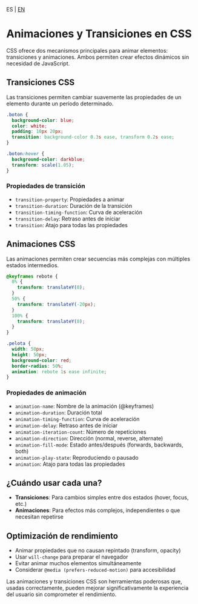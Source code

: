 <!-- MULTILANGUAJE MENU START -->
ES | [EN](https://lckpig.gitbook.io/practical-dev-handbook/css/transformations/animations-and-transitions)
<!-- MULTILANGUAJE MENU END -->

# Animaciones y Transiciones en CSS

CSS ofrece dos mecanismos principales para animar elementos: transiciones y animaciones. Ambos permiten crear efectos dinámicos sin necesidad de JavaScript.

## Transiciones CSS

Las transiciones permiten cambiar suavemente las propiedades de un elemento durante un período determinado.

```css
.boton {
  background-color: blue;
  color: white;
  padding: 10px 20px;
  transition: background-color 0.3s ease, transform 0.2s ease;
}

.boton:hover {
  background-color: darkblue;
  transform: scale(1.05);
}
```

### Propiedades de transición

- `transition-property`: Propiedades a animar
- `transition-duration`: Duración de la transición
- `transition-timing-function`: Curva de aceleración
- `transition-delay`: Retraso antes de iniciar
- `transition`: Atajo para todas las propiedades

## Animaciones CSS

Las animaciones permiten crear secuencias más complejas con múltiples estados intermedios.

```css
@keyframes rebote {
  0% {
    transform: translateY(0);
  }
  50% {
    transform: translateY(-20px);
  }
  100% {
    transform: translateY(0);
  }
}

.pelota {
  width: 50px;
  height: 50px;
  background-color: red;
  border-radius: 50%;
  animation: rebote 1s ease infinite;
}
```

### Propiedades de animación

- `animation-name`: Nombre de la animación (@keyframes)
- `animation-duration`: Duración total
- `animation-timing-function`: Curva de aceleración
- `animation-delay`: Retraso antes de iniciar
- `animation-iteration-count`: Número de repeticiones
- `animation-direction`: Dirección (normal, reverse, alternate)
- `animation-fill-mode`: Estado antes/después (forwards, backwards, both)
- `animation-play-state`: Reproduciendo o pausado
- `animation`: Atajo para todas las propiedades

## ¿Cuándo usar cada una?

- **Transiciones**: Para cambios simples entre dos estados (hover, focus, etc.)
- **Animaciones**: Para efectos más complejos, independientes o que necesitan repetirse

## Optimización de rendimiento

- Animar propiedades que no causan repintado (transform, opacity)
- Usar `will-change` para preparar el navegador
- Evitar animar muchos elementos simultáneamente
- Considerar `@media (prefers-reduced-motion)` para accesibilidad

Las animaciones y transiciones CSS son herramientas poderosas que, usadas correctamente, pueden mejorar significativamente la experiencia del usuario sin comprometer el rendimiento. 